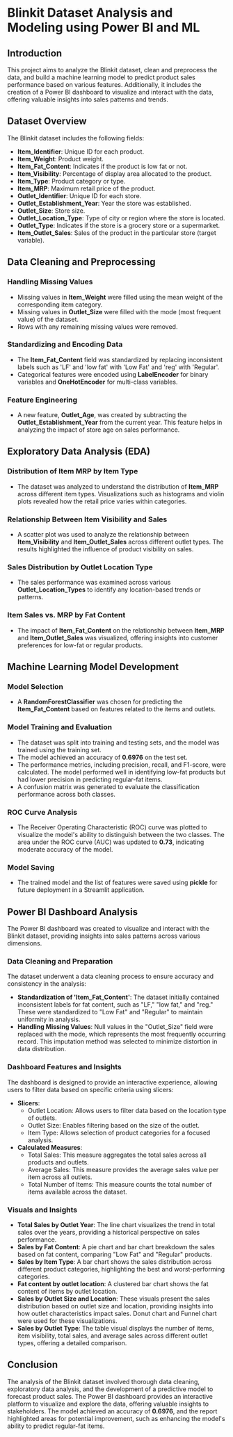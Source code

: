 # Blinkit Dataset Analysis and Modeling using Power BI and ML

## Introduction
This project aims to analyze the Blinkit dataset, clean and preprocess the data, and build a machine learning model to predict product sales performance based on various features. Additionally, it includes the creation of a Power BI dashboard to visualize and interact with the data, offering valuable insights into sales patterns and trends.

## Dataset Overview
The Blinkit dataset includes the following fields:
- **Item_Identifier**: Unique ID for each product.
- **Item_Weight**: Product weight.
- **Item_Fat_Content**: Indicates if the product is low fat or not.
- **Item_Visibility**: Percentage of display area allocated to the product.
- **Item_Type**: Product category or type.
- **Item_MRP**: Maximum retail price of the product.
- **Outlet_Identifier**: Unique ID for each store.
- **Outlet_Establishment_Year**: Year the store was established.
- **Outlet_Size**: Store size.
- **Outlet_Location_Type**: Type of city or region where the store is located.
- **Outlet_Type**: Indicates if the store is a grocery store or a supermarket.
- **Item_Outlet_Sales**: Sales of the product in the particular store (target variable).

## Data Cleaning and Preprocessing
### Handling Missing Values
- Missing values in **Item_Weight** were filled using the mean weight of the corresponding item category.
- Missing values in **Outlet_Size** were filled with the mode (most frequent value) of the dataset.
- Rows with any remaining missing values were removed.

### Standardizing and Encoding Data
- The **Item_Fat_Content** field was standardized by replacing inconsistent labels such as 'LF' and 'low fat' with 'Low Fat' and 'reg' with 'Regular'.
- Categorical features were encoded using **LabelEncoder** for binary variables and **OneHotEncoder** for multi-class variables.

### Feature Engineering
- A new feature, **Outlet_Age**, was created by subtracting the **Outlet_Establishment_Year** from the current year. This feature helps in analyzing the impact of store age on sales performance.

## Exploratory Data Analysis (EDA)
### Distribution of Item MRP by Item Type
- The dataset was analyzed to understand the distribution of **Item_MRP** across different item types. Visualizations such as histograms and violin plots revealed how the retail price varies within categories.

### Relationship Between Item Visibility and Sales
- A scatter plot was used to analyze the relationship between **Item_Visibility** and **Item_Outlet_Sales** across different outlet types. The results highlighted the influence of product visibility on sales.

### Sales Distribution by Outlet Location Type
- The sales performance was examined across various **Outlet_Location_Types** to identify any location-based trends or patterns.

### Item Sales vs. MRP by Fat Content
- The impact of **Item_Fat_Content** on the relationship between **Item_MRP** and **Item_Outlet_Sales** was visualized, offering insights into customer preferences for low-fat or regular products.

## Machine Learning Model Development
### Model Selection
- A **RandomForestClassifier** was chosen for predicting the **Item_Fat_Content** based on features related to the items and outlets.

### Model Training and Evaluation
- The dataset was split into training and testing sets, and the model was trained using the training set.
- The model achieved an accuracy of **0.6976** on the test set.
- The performance metrics, including precision, recall, and F1-score, were calculated. The model performed well in identifying low-fat products but had lower precision in predicting regular-fat items.
- A confusion matrix was generated to evaluate the classification performance across both classes.

### ROC Curve Analysis
- The Receiver Operating Characteristic (ROC) curve was plotted to visualize the model's ability to distinguish between the two classes. The area under the ROC curve (AUC) was updated to **0.73**, indicating moderate accuracy of the model.

### Model Saving
- The trained model and the list of features were saved using **pickle** for future deployment in a Streamlit application.

## Power BI Dashboard Analysis
The Power BI dashboard was created to visualize and interact with the Blinkit dataset, providing insights into sales patterns across various dimensions.

### Data Cleaning and Preparation
The dataset underwent a data cleaning process to ensure accuracy and consistency in the analysis:
- **Standardization of 'Item_Fat_Content'**: The dataset initially contained inconsistent labels for fat content, such as "LF," "low fat," and "reg." These were standardized to "Low Fat" and "Regular" to maintain uniformity in analysis.
- **Handling Missing Values**: Null values in the "Outlet_Size" field were replaced with the mode, which represents the most frequently occurring record. This imputation method was selected to minimize distortion in data distribution.

### Dashboard Features and Insights
The dashboard is designed to provide an interactive experience, allowing users to filter data based on specific criteria using slicers:
- **Slicers**: 
  - Outlet Location: Allows users to filter data based on the location type of outlets.
  - Outlet Size: Enables filtering based on the size of the outlet.
  - Item Type: Allows selection of product categories for a focused analysis.
- **Calculated Measures**:
  - Total Sales: This measure aggregates the total sales across all products and outlets.
  - Average Sales: This measure provides the average sales value per item across all outlets.
  - Total Number of Items: This measure counts the total number of items available across the dataset.

### Visuals and Insights
- **Total Sales by Outlet Year**: The line chart visualizes the trend in total sales over the years, providing a historical perspective on sales performance.
- **Sales by Fat Content**: A pie chart and bar chart breakdown the sales based on fat content, comparing "Low Fat" and "Regular" products.
- **Sales by Item Type**: A bar chart shows the sales distribution across different product categories, highlighting the best and worst-performing categories.
- **Fat content by outlet location**: A clustered bar chart shows the fat content of items by outlet location.
- **Sales by Outlet Size and Location**: These visuals present the sales distribution based on outlet size and location, providing insights into how outlet characteristics impact sales. Donut chart and Funnel chart were used for these visualizations.
- **Sales by Outlet Type**: The table visual displays the number of items, item visibility, total sales, and average sales across different outlet types, offering a detailed comparison.

## Conclusion
The analysis of the Blinkit dataset involved thorough data cleaning, exploratory data analysis, and the development of a predictive model to forecast product sales. The Power BI dashboard provides an interactive platform to visualize and explore the data, offering valuable insights to stakeholders. The model achieved an accuracy of **0.6976**, and the report highlighted areas for potential improvement, such as enhancing the model's ability to predict regular-fat items.
